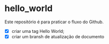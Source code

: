 # hello_world

Este repositório é para praticar o fluxo do Github.

- [x] criar uma tag Hello World;
- [x] criar um bransh de atualização de documento
